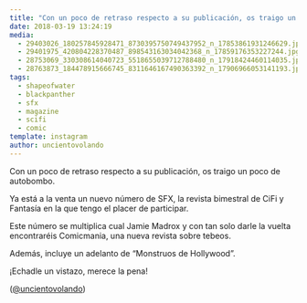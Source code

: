 ```yaml
---
title: "Con un poco de retraso respecto a su publicación, os traigo un poco de autobombo"
date: 2018-03-19 13:24:19
media: 
  - 29403026_180257845928471_8730395750749437952_n_17853861931246629.jpg
  - 29401975_420804228370487_898543163034042368_n_17859176353227244.jpg
  - 28753069_330308614040723_5518655039712788480_n_17918424460114035.jpg
  - 28763873_184478915666745_8311646167490363392_n_17906966053141193.jpg
tags: 
  - shapeofwater
  - blackpanther
  - sfx
  - magazine
  - scifi
  - comic
template: instagram
author: uncientovolando
---
```


Con un poco de retraso respecto a su publicación, os traigo un poco de autobombo.


Ya está a la venta un nuevo número de SFX, la revista bimestral de CiFi y Fantasía en la que tengo el placer de participar.


Este número se multiplica cual Jamie Madrox y con tan solo darle la vuelta encontraréis Comicmania, una nueva revista sobre tebeos.


Además, incluye un adelanto de “Monstruos de Hollywood”.


¡Echadle un vistazo, merece la pena!


([@uncientovolando](https://instagram.com/uncientovolando))
